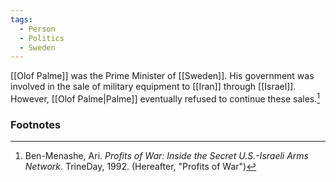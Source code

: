 ```yaml
---
tags:
  - Person
  - Politics
  - Sweden
---
```

[[Olof Palme]] was the Prime Minister of [[Sweden]]. His government was involved in the sale of military equipment to [[Iran]] through [[Israel]]. However, [[Olof Palme|Palme]] eventually refused to continue these sales.[^1]

### Footnotes
[^1]: Ben-Menashe, Ari. *Profits of War: Inside the Secret U.S.-Israeli Arms Network*. TrineDay, 1992. (Hereafter, "Profits of War")
